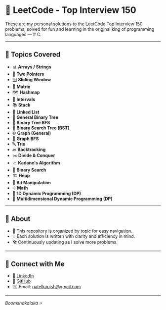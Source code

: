 # 🚀 LeetCode - Top Interview 150

These are my personal solutions to the LeetCode Top Interview 150 problems, solved for fun and learning in the original king of programming languages — # C.

---

## 📂 Topics Covered

- 📊 **Arrays / Strings**  
- 🔄 **Two Pointers**  
- 🪟 **Sliding Window**  
- 🧩 **Matrix**  
- 🗺️ **Hashmap**  
- 📆 **Intervals**  
- 📚 **Stack**  
- 🔗 **Linked List**  
- 🌳 **General Binary Tree**  
- 🌿 **Binary Tree BFS**  
- 🌲 **Binary Search Tree (BST)**  
- 🌐 **Graph (General)**  
- 🔎 **Graph BFS**  
- 🔤 **Trie**  
- 🔙 **Backtracking**  
- ✂️ **Divide & Conquer**  
- 📈 **Kadane's Algorithm**  
- 🧐 **Binary Search**  
- 🏗️ **Heap**  
- 🔢 **Bit Manipulation**  
- ➗ **Math**  
- 📏 **1D Dynamic Programming (DP)**  
- 🧮 **Multidimensional Dynamic Programming (DP)**  

---

## 📌 About

- 🚀 This repository is organized by topic for easy navigation.  
- 💡 Each solution is written with clarity and efficiency in mind.  
- 🛠️ Continuously updating as I solve more problems.  

---

## 🔗 Connect with Me

- 💼 [LinkedIn](https://www.linkedin.com/in/kapish-patel-6386ab2aa/)  
- 🐙 [GitHub](https://github.com/KapishDev)  
- ✉️ Email: patelkapish@gmail.com  

---

*Boomshakalaka ⚡*



